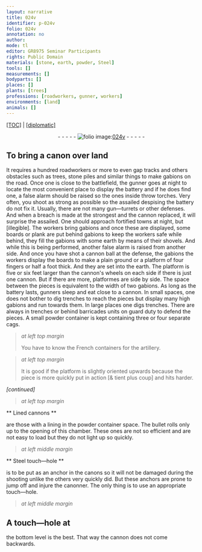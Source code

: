 ```yaml
---
layout: narrative
title: 024v
identifier: p-024v
folio: 024v
annotation: no
author:
mode: tl
editor: GR8975 Seminar Participants
rights: Public Domain
materials: [stone, earth, powder, Steel]
tools: []
measurements: []
bodyparts: []
places: []
plants: [trees]
professions: [roadworkers, gunner, workers]
environments: [land]
animals: []
---
```


<p><a href="{{ site.baseurl }}/translation/">[TOC]</a> | <a href="{{ site.baseurl }}/texts/p-024v_tc/" target="_blank">[diplomatic]</a></p><div class="folio" align="center">- - - - - <a href="http://gallica.bnf.fr/ark:/12148/btv1b10500001g/f54.image" target="_blank"><img src="https://cu-mkp.github.io/2017-workshop-edition/assets/photo-icon.png" alt="folio image: " style="display:inline-block; margin-bottom:-3px;"/>024v</a> - - - - - </div>  
  

## To bring a canon over <span class="env">land</span>

 
 It requires a hundred <span class="pro">roadworkers</span> or more to even gap tracks and others obstacles such as <span class="pa">trees</span>, <span class="m">stone</span> piles and similar things to make gabions on the road. Once one is close to the battlefield, the <span class="pro">gunner</span> goes at night to locate the most convenient place to display the battery and if he does find one, a false alarm should be raised so the ones inside throw torches. Very often, you shoot as strong as possible so the assailed despising the battery do not fix it. Usually, there are not many gun—turrets or other defenses. And when a breach is made at the strongest and the cannon replaced, it will surprise the assailed. One should approach fortified towns at night, but [illegible]. The workers bring gabions and once these are displayed, some boards or plank are put behind gabions to keep the workers safe while behind, they fill the gabions with some <span class="m">earth</span> by means of their shovels. And while this is being performed, another false alarm is raised from another side. And once you have shot a cannon ball at the defense, the gabions the <span class="pro">workers</span> display the boards to make a plain ground or a platform of four fingers or half a foot thick. And they are set into the <span class="m">earth</span>. The platform is five or six feet larger than the cannon's wheels on each side if there is just one cannon. But if there are more, platformes are side by side. The space between the pieces is equivalent to the width of two gabions. As long as the battery lasts, <span class="pro">gunner</span>s sleep and eat close to a cannon. In small spaces, one does not bother to dig trenches to reach the pieces but display many high gabions and run towards them. In large places one digs trenches. There are always in trenches or behind barricades units on guard duty to defend the pieces. A small <span class="m">powder</span> container is kept containing three or four separate cags.
 
> *at left top margin*
> 
> 
>   You have to know the French containers for the artillery.
 
> *at left top margin*
> 
> 
>   It is good if the platform is slightly oriented upwards because the piece is more quickly put in action [& tient plus coup] and hits harder.
 
*[continued]*
 
 
> *at left top margin*
> 
> 
>    

** Lined cannons **

 
are those with a lining in the powder container space. The bullet rolls only up to the opening of this chamber. These ones are not so efficient and are not easy to load but they do not light up so quickly.

 
> *at left middle margin*
> 
> 
>    

** <span class="m">Steel</span> touch—hole **

 
is to be put as an anchor in the canons so it will not be damaged during the shooting unlike the others very quickly did. But these anchors are prone to jump off and injure the canonner. The only thing is to use an appropriate touch—hole.

 
> *at left middle margin*
> 
> 
>    


## A touch—hole at

the bottom level is the best. That way the cannon does not come backwards.

